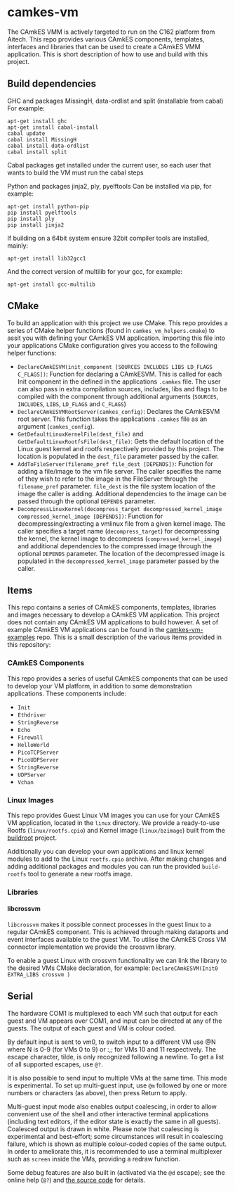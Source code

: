 <!--
     Copyright 2017, Data61
     Commonwealth Scientific and Industrial Research Organisation (CSIRO)
     ABN 41 687 119 230.

     This software may be distributed and modified according to the terms of
     the BSD 2-Clause license. Note that NO WARRANTY is provided.
     See "LICENSE_BSD2.txt" for details.

     @TAG(DATA61_BSD)
-->
camkes-vm
=========

The CAmkES VMM is actively targeted to run on the C162 platform from Aitech.
This repo provides various CAmkES components, templates, interfaces and libraries that can be used to create a CAmkES VMM application. This is short description of how to use and build with this project.

Build dependencies
------------------

GHC and packages MissingH, data-ordlist and split (installable from cabal)
For example:

    apt-get install ghc
    apt-get install cabal-install
    cabal update
    cabal install MissingH
    cabal install data-ordlist
    cabal install split

Cabal packages get installed under the current user, so each user that wants to
build the VM must run the cabal steps

Python and packages jinja2, ply, pyelftools
Can be installed via pip, for example:

    apt-get install python-pip
    pip install pyelftools
    pip install ply
    pip install jinja2

If building on a 64bit system ensure 32bit compiler tools are installed, mainly:

    apt-get install lib32gcc1

And the correct version of multilib for your gcc, for example:

    apt-get install gcc-multilib

## CMake
To build an application with this project we use CMake. This repo provides a series of CMake helper functions (found in `camkes_vm_helpers.cmake`) to assit you with defining your CAmkES VM application. Importing this file into your applications CMake configuration gives you access to the following helper functions:

- `DeclareCAmkESVM(init_component [SOURCES INCLUDES LIBS LD_FLAGS C_FLAGS])`: Function for declaring a CAmkESVM. This is called for each Init component in the defined in the applications `.camkes` file. The user can also pass in extra compilation sources, includes, libs and flags to be compiled with the component through additional arguments (`SOURCES`, `INCLUDES`, `LIBS`, `LD_FLAGS` and `C_FLAGS`)
- `DeclareCAmkESVMRootServer(camkes_config)`: Declares the CAmkESVM root server. This function takes the applications `.camkes` file as an argument (`camkes_config`).
- `GetDefaultLinuxKernelFile(dest_file)` and `GetDefaultLinuxRootfsFile(dest_file)`: Gets the default location of the Linux guest kernel and rootfs respectively provided by this project. The location is populated in the `dest_file` parameter passed by the caller.
- `AddToFileServer(filename_pref file_dest [DEPENDS])`: Function for adding a file/image to the vm file server. The caller specifies the name of they wish to refer to the image in the FileServer through the `filename_pref` parameter. `file_dest` is the file system location of the image the caller is adding. Additional dependencies to the image can be passed through the optional `DEPENDS` parameter.
- `DecompressLinuxKernel(decompress_target decompressed_kernel_image compressed_kernel_image [DEPENDS])`: Function for decompressing/extracting a vmlinux file from a given kernel image. The caller specifies a target name (`decompress_target`) for decompressing the kernel, the kernel image to decompress (`compressed_kernel_image`) and additional dependencies to the compressed image through the optional `DEPENDS` parameter. The location of the decompressed image is populated in the `decompressed_kernel_image` parameter passed by the caller.

## Items

This repo contains a series of CAmkES components, templates, libraries and images necessary to develop a CAmkES VM application. This project does not contain any CAmkES VM applications to build however. A set of example CAmkES VM applications can be found in the [camkes-vm-examples](https://github.com/seL4/camkes-vm-examples/blob/master/README.md) repo. This is a small description of the various items provided in this repository:

### CAmkES Components
This repo provides a series of useful CAmkES components that can be used to develop your VM platform, in addition to some demonstration applications. These components include:

- `Init`
- `Ethdriver`
- `StringReverse`
- `Echo`
- `Firewall`
- `HelloWorld`
- `PicoTCPServer`
- `PicoUDPServer`
- `StringReverse`
- `UDPServer`
- `Vchan`

### Linux Images
This repo provides Guest Linux VM images you can use for your CAmkES VM application, located in the `linux` directory. We provide a ready-to-use Rootfs (`linux/rootfs.cpio`) and Kernel image (`linux/bzimage`) built from the [buildroot](https://buildroot.org/) project.

Additionally you can develop your own applications and linux kernel modules to add to the Linux `rootfs.cpio` archive. After making changes and adding additional packages and modules you can run the provided `build-rootfs` tool to generate a new rootfs image.

### Libraries

#### libcrossvm

`libcrossvm` makes it possible connect processes in the guest linux to a regular CAmkES component. This is achieved through making dataports and event interfaces available to the guest VM. To utilise the CAmkES Cross VM connector implementation we provide the crossvm library.

To enable a guest Linux with crossvm functionality we can link the library to the desired VMs CMake declaration, for example:
    ```
	DeclareCAmkESVM(Init0
        EXTRA_LIBS crossvm
    )
    ```

Serial
------

The hardware COM1 is multiplexed to each VM such that output for each guest
and VM appears over COM1, and input can be directed at any of the guests. The
output of each guest and VM is colour coded.

By default input is sent to vm0, to switch input to a different VM use
@N where N is 0-9 (for VMs 0 to 9) or :,; for VMs 10 and 11
respectively. The escape character, tilde, is only recognized
following a newline. To get a list of all supported escapes, use `@?`.

It is also possible to send input to multiple VMs at the same time.
This mode is experimental. To set up multi-guest input, use `@m`
followed by one or more numbers or characters (as above), then press
Return to apply.

Multi-guest input mode also enables output coalescing, in order to
allow convenient use of the shell and other interactive terminal
applications (including text editors, if the editor state is exactly
the same in all guests). Coalesced output is drawn in white. Please
note that coalescing is experimental and best-effort; some
circumstances will result in coalescing failure, which is shown as
multiple colour-coded copies of the same output. In order to
ameliorate this, it is recommended to use a terminal multiplexer such
as `screen` inside the VMs, providing a redraw function.

Some debug features are also built in (activated via the `@d` escape);
see the online help (`@?`) and [the source code](/components/SerialServer/src/serial.c)
for details.
